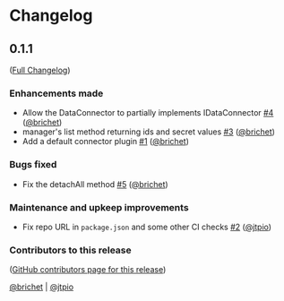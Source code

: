 # Changelog

<!-- <START NEW CHANGELOG ENTRY> -->

## 0.1.1

([Full Changelog](https://github.com/jupyterlab-contrib/jupyter-secrets-manager/compare/05c54a51c32c733fa9a404abf4442970be7679f2...fe9fac537061286c02c0a93e7b3002140fdd74d3))

### Enhancements made

- Allow the DataConnector to partially implements IDataConnector [#4](https://github.com/jupyterlab-contrib/jupyter-secrets-manager/pull/4) ([@brichet](https://github.com/brichet))
- manager's list method returning ids and secret values [#3](https://github.com/jupyterlab-contrib/jupyter-secrets-manager/pull/3) ([@brichet](https://github.com/brichet))
- Add a default connector plugin [#1](https://github.com/jupyterlab-contrib/jupyter-secrets-manager/pull/1) ([@brichet](https://github.com/brichet))

### Bugs fixed

- Fix the detachAll method [#5](https://github.com/jupyterlab-contrib/jupyter-secrets-manager/pull/5) ([@brichet](https://github.com/brichet))

### Maintenance and upkeep improvements

- Fix repo URL in `package.json` and some other CI checks [#2](https://github.com/jupyterlab-contrib/jupyter-secrets-manager/pull/2) ([@jtpio](https://github.com/jtpio))

### Contributors to this release

([GitHub contributors page for this release](https://github.com/jupyterlab-contrib/jupyter-secrets-manager/graphs/contributors?from=2025-03-03&to=2025-03-10&type=c))

[@brichet](https://github.com/search?q=repo%3Ajupyterlab-contrib%2Fjupyter-secrets-manager+involves%3Abrichet+updated%3A2025-03-03..2025-03-10&type=Issues) | [@jtpio](https://github.com/search?q=repo%3Ajupyterlab-contrib%2Fjupyter-secrets-manager+involves%3Ajtpio+updated%3A2025-03-03..2025-03-10&type=Issues)

<!-- <END NEW CHANGELOG ENTRY> -->
